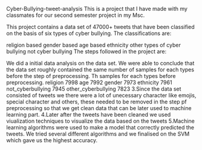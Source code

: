 
Cyber-Bullying-tweet-analysis
This is a project that I have made with my classmates for our second semester project in my Msc.

This project contains a data set of 47000+ tweets that have been classified on the basis of six types of cyber bullying. The classifications are:

religion based
gender based
age based
ethnicity
other types of cyber bullying
not cyber bullying
The steps followed in the project are:

We did a initial data analysis on the data set.
We were able to conclude that the data set roughly contained the same number of samples for each types before the step of preprocessing. Th samples for each types before preprocessing. religion 7998 age 7992 gender 7973 ethnicity 7961 not_cyberbullying 7945 other_cyberbullying 7823
3.Since the data set consisted of tweets we there were a lot of unecessary character like emojis, special character and others, these needed to be removed in the step pf preprocessing so that we get clean data that can be later used to machine learning part.
4.Later after the tweets have been cleaned we used viualization techniques to visualize the data based on the tweets 5.Machine learning algorithms were used to make a model that correctly predicted the tweets. We tried several different algorithms and we finalised on the SVM which gave us the highest accuracy.

